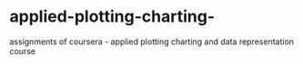 # applied-plotting-charting-
assignments of coursera - applied plotting charting and data representation course
